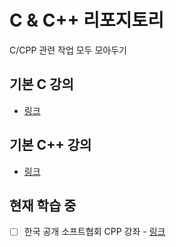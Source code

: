 # C & C++ 리포지토리
C/CPP 관련 작업 모두 모아두기

## 기본 C 강의
- [링크](./basicC/README.md)

## 기본 C++ 강의
- [링크](./basicCPP/README.md)

## 현재 학습 중
- [ ] 한국 공개 소프트협회 CPP 강좌 - [링크](./openframework/README.md)
